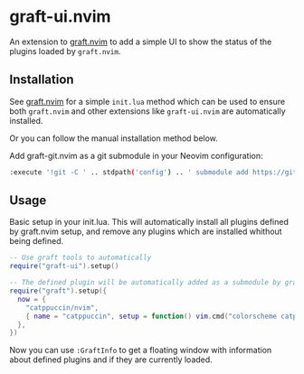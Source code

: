 # graft-ui.nvim

An extension to [graft.nvim](https://github.com/tlj/graft.nvim) to add a simple UI to show the status of the plugins loaded
by `graft.nvim`.

## Installation

See [graft.nvim](https://github.com/tlj/graft.nvim) for a simple `init.lua` method which can be used to ensure 
both `graft.nvim` and other extensions like `graft-ui.nvim` are automatically installed.

Or you can follow the manual installation method below.

Add graft-git.nvim as a git submodule in your Neovim configuration:

```bash
:execute '!git -C ' .. stdpath('config') .. ' submodule add https://github.com/tlj/graft-ui.nvim pack/graft/start/graft-ui.nvim'
```

## Usage

Basic setup in your init.lua. This will automatically install all plugins defined by graft.nvim setup,
and remove any plugins which are installed whithout being defined.

```lua
-- Use graft tools to automatically 
require("graft-ui").setup()

-- The defined plugin will be automatically added as a submodule by graft-git.nvim
require("graft").setup({ 
  now = {
    "catppuccin/nvim", 
    { name = "catppuccin", setup = function() vim.cmd("colorscheme catppuccin-mocha") end } }
  },
})
```

Now you can use `:GraftInfo` to get a floating window with information about defined plugins and if they are currently
loaded.

